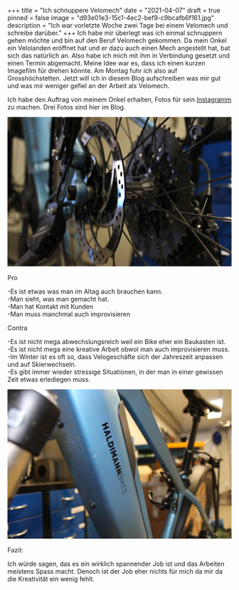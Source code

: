 +++
title = "Ich schnuppere Velomech"
date = "2021-04-07"
draft = true
pinned = false
image = "d93e01e3-15c1-4ec2-bef9-c9bcafb6f161.jpg"
description = "Ich war vorletzte Woche zwei Tage bei einem Velomech und schreibe darüber."
+++
Ich habe mir überlegt was ich einmal schnuppern gehen möchte und bin auf den Beruf Velomech gekommen. Da mein Onkel ein Velolanden eröffnet hat und er dazu auch einen Mech angestellt hat, bat sich das natürlich an. Also habe ich mich mit ihm in Verbindung gesetzt und einen Termin abgemacht. Meine Idee war es, dass ich einen kurzen Imagefilm für drehen könnte. Am Montag fuhr ich also auf Grosshöchstetten. Jetzt will ich in diesem Blog aufschreiben was mir gut und was mir weniger gefiel an der Arbeit als Velomech.

Ich habe den Auftrag von meinem Onkel erhalten, Fotos für sein [Instagramm](https://www.instagram.com/haldimannbikes/) zu machen. Drei Fotos sind hier im Blog.

![](a467e09d-8847-43c8-9e76-540f4f76223e.jpg)

Pro

\-Es ist etwas was man im Altag auch brauchen kann.\
-Man sieht, was man gemacht hat.\
-Man hat Kontakt mit Kunden\
-Man muss manchmal auch improvisieren

Contra 

\-Es ist nicht mega abwechslungsreich weil ein Bike eher ein Baukasten ist.\
-Es ist nicht mega eine kreative Arbeit obwol man auch improvisieren muss.\
-Im Winter ist es oft so, dass Velogeschäfte sich der Jahreszeit anpassen und auf Skierwechseln.\
-Es gibt immer wieder stressige Situationen, in der man in einer gewissen Zeit etwas erlediegen muss.

![](485031e3-8461-4173-939e-dc30edff54d4.jpg)

Fazit:

Ich würde sagen, das es ein wirklich spannender Job ist und das Arbeiten meistens Spass macht. Denoch ist der Job eher nichts für mich da mir da die Kreativität ein wenig fehlt.
